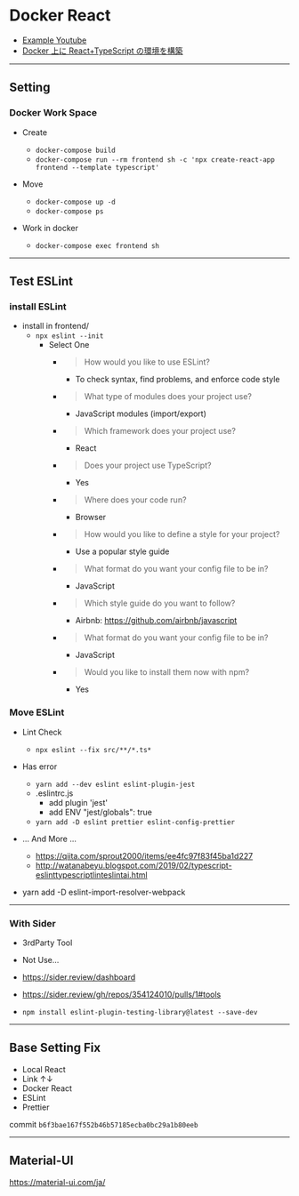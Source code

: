 # Docker React

- [Example Youtube](https://youtu.be/8UVRsJnD3Cc)
- [Docker 上に React+TypeScript の環境を構築](https://saitoblog.page/posts/2020-11-15)

---

## Setting

### Docker Work Space

- Create

  - `docker-compose build`
  - `docker-compose run --rm frontend sh -c 'npx create-react-app frontend --template typescript'`

- Move

  - `docker-compose up -d`
  - `docker-compose ps`

- Work in docker

  - `docker-compose exec frontend sh`

---

## Test ESLint

### install ESLint

- install in frontend/
  - `npx eslint --init`
    - Select One
      - > How would you like to use ESLint?
        - To check syntax, find problems, and enforce code style
      - > What type of modules does your project use?
        - JavaScript modules (import/export)
      - > Which framework does your project use?
        - React
      - > Does your project use TypeScript?
        - Yes
      - > Where does your code run?
        - Browser
      - > How would you like to define a style for your project?
        - Use a popular style guide
      - > What format do you want your config file to be in?
        - JavaScript
      - > Which style guide do you want to follow?
        - Airbnb: https://github.com/airbnb/javascript
      - > What format do you want your config file to be in?
        - JavaScript
      - > Would you like to install them now with npm?
        - Yes

### Move ESLint

- Lint Check
  - `npx eslint --fix src/**/*.ts*`
- Has error

  - `yarn add --dev eslint eslint-plugin-jest`
  - .eslintrc.js
    - add plugin 'jest'
    - add ENV "jest/globals": true
  - `yarn add -D eslint prettier eslint-config-prettier`

- ... And More ...
    - https://qiita.com/sprout2000/items/ee4fc97f83f45ba1d227
    - http://watanabeyu.blogspot.com/2019/02/typescript-eslinttypescriptlinteslintai.html

- yarn add -D eslint-import-resolver-webpack

---

### With Sider

- 3rdParty Tool
- Not Use...

- https://sider.review/dashboard
- https://sider.review/gh/repos/354124010/pulls/1#tools

- `npm install eslint-plugin-testing-library@latest --save-dev`

---

## Base Setting Fix

- Local React
- Link ↑↓
- Docker React
- ESLint
- Prettier

commit `b6f3bae167f552b46b57185ecba0bc29a1b80eeb`

---

## Material-UI

https://material-ui.com/ja/

